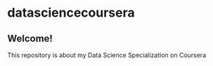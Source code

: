 datasciencecoursera
===================

## Welcome!

This repository is about my Data Science Specialization on Coursera
